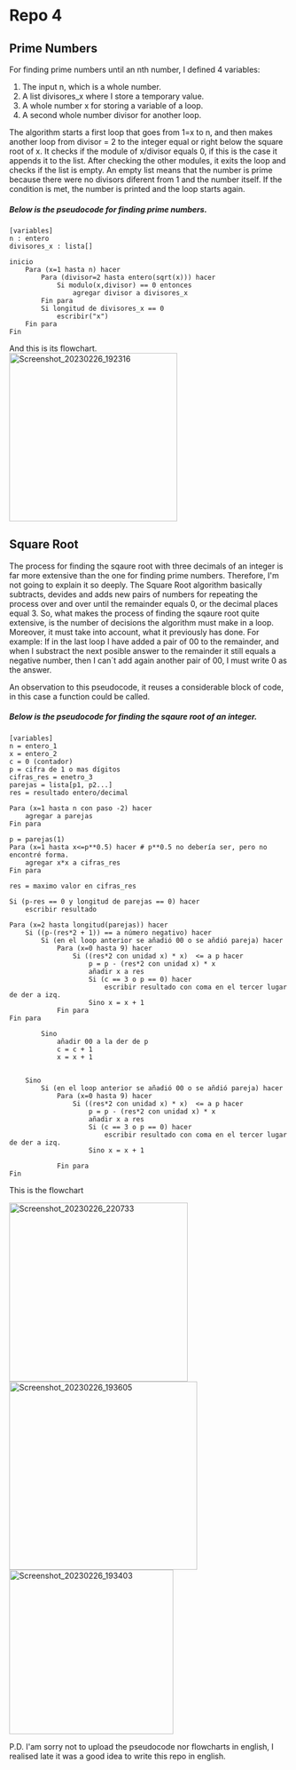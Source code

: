 # Repo 4
## Prime Numbers
For finding prime numbers until an nth number, I defined  4 variables:
1. The input n, which is a  whole number.
2. A list divisores_x where I store a temporary value.
3. A whole number x for storing a variable of a loop.
4. A second whole number divisor for another loop.

The algorithm starts a first loop that goes from 1=x to n, and then makes another loop from divisor = 2 to the integer equal or right below the square root of x. It checks if the module of x/divisor equals 0, if this is the case it appends it to the list. After checking the other modules, it exits the loop and checks if the list is empty. An empty list means that the number is prime because there were no divisors diferent from 1 and the number itself.
If the condition is met, the number is printed and the loop starts again.

##### Below is the pseudocode for finding prime numbers.
    
    [variables]
    n : entero
    divisores_x : lista[]
    
    inicio
    	Para (x=1 hasta n) hacer
    		Para (divisor=2 hasta entero(sqrt(x))) hacer
    			Si modulo(x,divisor) == 0 entonces
    				agregar divisor a divisores_x
    		Fin para
    		Si longitud de divisores_x == 0
    			escribir("x") 
    	Fin para
    Fin
And this is its flowchart.	
<img width="303" alt="Screenshot_20230226_192316" src="https://user-images.githubusercontent.com/124604730/221446772-111511c4-8bfd-410e-b7c6-48b6d28e3f7c.png">



## Square Root
The process for finding the sqaure root with three decimals of an integer is far more extensive than the one for finding prime numbers. Therefore, I'm not going to explain it so deeply. 
The Square Root algorithm basically subtracts, devides and adds new pairs of numbers for repeating the process over and over until the remainder equals 0, or the decimal places equal 3. So, what makes the process of finding the sqaure root quite extensive, is the number of decisions the algorithm must make in a loop. Moreover, it must take into account, what it previously has done.
For example: If in the last loop I have added a pair of 00 to the remainder, and when I substract the next posible answer to the remainder it still equals a negative number, then I can´t add again another pair of 00, I must write 0 as the answer. 

An observation to this pseudocode, it reuses a considerable block of code, in this case a function could be called. 

##### Below is the pseudocode for finding the sqaure root of an integer.
    
    [variables]
    n = entero_1
    x = entero_2
    c = 0 (contador)
    p = cifra de 1 o mas dígitos
    cifras_res = enetro_3
    parejas = lista[p1, p2...]
    res = resultado entero/decimal
    
    Para (x=1 hasta n con paso -2) hacer	
    	agregar a parejas
    Fin para
    
    p = parejas(1)
    Para (x=1 hasta x<=p**0.5) hacer # p**0.5 no debería ser, pero no encontré forma.			
    	agregar x*x a cifras_res
    Fin para
    
    res = maximo valor en cifras_res
    
    Si (p-res == 0 y longitud de parejas == 0) hacer
    	escribir resultado
    
    Para (x=2 hasta longitud(parejas)) hacer
    	Si ((p-(res*2 + 1)) == a número negativo) hacer
    		Si (en el loop anterior se añadió 00 o se añdió pareja) hacer
    			Para (x=0 hasta 9) hacer
    				Si ((res*2 con unidad x) * x)  <= a p hacer
    					p = p - (res*2 con unidad x) * x
    					añadir x a res 
    					Si (c == 3 o p == 0) hacer
    						escribir resultado con coma en el tercer lugar de der a izq.
    					Sino x = x + 1
    			Fin para
    Fin para
    		 
    		Sino 
    			añadir 00 a la der de p 
    			c = c + 1
    			x = x + 1
    			
    				
    	Sino
    		Si (en el loop anterior se añadió 00 o se añdió pareja) hacer
    			Para (x=0 hasta 9) hacer
    				Si ((res*2 con unidad x) * x)  <= a p hacer
    					p = p - (res*2 con unidad x) * x
    					añadir x a res 
    					Si (c == 3 o p == 0) hacer
    						escribir resultado con coma en el tercer lugar de der a izq.
    					Sino x = x + 1
    	
    			Fin para
    Fin	     
	
  This is the flowchart
  
  
<img width="322" alt="Screenshot_20230226_220733" src="https://user-images.githubusercontent.com/124604730/221463879-d51f4285-6517-4111-8d2f-89838c38810e.png">
<img width="339" alt="Screenshot_20230226_193605" src="https://user-images.githubusercontent.com/124604730/221447555-cb937bb3-6ae2-4cbc-85fd-dd605098502c.png">

<img width="296" alt="Screenshot_20230226_193403" src="https://user-images.githubusercontent.com/124604730/221447380-1a0e80db-fe74-44d8-ad74-8c4e51256d7c.png">


P.D. I'am sorry not to upload the pseudocode nor flowcharts in english, I realised late it was a good idea to write this repo in english. 
